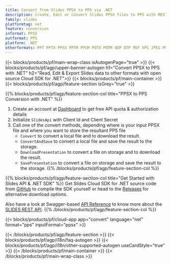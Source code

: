 ```yaml
---
title: Convert from Slides PPSX to PPS via .NET 
description: Create, Edit or Convert Slides PPSX files to PPS with REST API & Open Source .NET SDK
family: slides
platformtag: net
feature: conversion
informat: PPSX
outformat: PPS
platform: .NET
otherformats: PPT PPTX PPSX PPTM PPSM POTX POTM ODP OTP PDF XPS JPEG PNG BMP TIFF SVG HTML SWF HTML5 GIF XAML XML MD MPEG4
---
```


{{< blocks/products/pf/main-wrap-class isAutogenPage="true" >}}
{{< blocks/products/pf/agp/upper-banner-autogen h1="Convert PPSX to PPS with .NET" h2="Read, Edit & Export Slides data to other formats with open source Cloud SDK for .NET">}}
{{< blocks/products/pf/main-container >}}
{{< blocks/products/pf/agp/feature-section isGrey="true" >}}

{{% blocks/products/pf/agp/feature-section-col title="PPSX to PPS Conversion with .NET" %}}
1. Create an account at <a href="https://dashboard.aspose.cloud/">Dashboard</a> to get free API quota & authorization details
1. Initialize ```SlidesApi``` with Client Id and Client Secret
1. Call one of the convert methods, depending where is your input PPSX file and where you want to store the resultant PPS file
    - ```Convert``` to convert a local file and to download the result.
    - ```ConvertAndSave``` to convert a local file and save the result to the storage.
    - ```DownloadPresentation``` to convert a file on storage and to download the result.
    - ```SavePresentation``` to convert a file on storage and save the result to the storage.
{{% /blocks/products/pf/agp/feature-section-col %}}

{{% blocks/products/pf/agp/feature-section-col title="Get Started with Slides API & .NET SDK" %}}
Get Slides Cloud SDK for .NET source code from [GitHub](https://github.com/aspose-slides-cloud/aspose-slides-cloud-dotnet) to compile the SDK yourself or head to the [Releases](https://releases.aspose.cloud/) for alternative download options. 

Also have a look at Swagger-based [API Reference](https://apireference.aspose.cloud/slides/) to know more about the [SLIDES REST API](https://products.aspose.cloud/slides/curl/).
{{% /blocks/products/pf/agp/feature-section-col %}}

{{< blocks/products/pf/cloud-app app="convert" language="net" format="pps" inputFormat="ppsx" >}}

{{< /blocks/products/pf/agp/feature-section >}}
{{< blocks/products/pf/agp/i18n/faq-autogen >}}
{{< blocks/products/pf/agp/i18n/other-supported-autogen useCardStyle="true" >}}
{{< /blocks/products/pf/main-container >}}
{{< /blocks/products/pf/main-wrap-class >}}